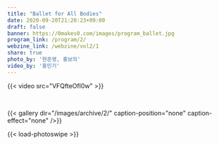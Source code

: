 ```yaml
---
title: "Ballet for All Bodies"
date: 2020-09-20T21:20:23+09:00
draft: false
banner: https://0makes0.com/images/program_ballet.jpg
program_link: /program/2/
webzine_link: /webzine/vol2/1
share: true
photo_by: '현준영, 홍보의'
video_by: '홍민기'
---
```


{{< video src="VFQfteOfl0w" >}}

<br/>

{{< gallery dir="/images/archive/2/" caption-position="none" caption-effect="none" />}}

{{< load-photoswipe >}}
